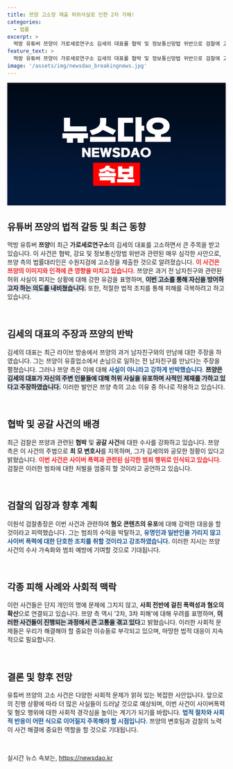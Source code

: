 ```yaml
---
title: 쯔양 고소장 제출 허위사실로 인한 2차 가해!
categories:
  - 법률
excerpt: >
  먹방 유튜버 쯔양이 가로세로연구소 김세의 대표를 협박 및 정보통신망법 위반으로 검찰에 고소했습니다. 쯔양 측은 김 대표의 허위사실 유포와 그에 따른 피해를 호소하며, 최 변호사와의 공모 사실도 언급했습니다. 사건의 전말은 무엇일까요?
feature_text: >
  먹방 유튜버 쯔양이 가로세로연구소 김세의 대표를 협박 및 정보통신망법 위반으로 검찰에 고소했습니다. 쯔양 측은 김 대표의 허위사실 유포와 그에 따른 피해를 호소하며, 최 변호사와의 공모 사실도 언급했습니다. 사건의 전말은 무엇일까요?
image: '/assets/img/newsdao_breakingnews.jpg'
---
```


<p><img src="/assets/img/newsdao_breakingnews.jpg" alt="bookingtag 속보" /></p>

<h2 data-ke-size="size26">유튜버 쯔양의 법적 갈등 및 최근 동향</h2>

<p data-ke-size="size16">먹방 유튜버 <b>쯔양</b>이 최근 <b>가로세로연구소</b>의 김세의 대표를 고소하면서 큰 주목을 받고 있습니다. 이 사건은 협박, 강요 및 정보통신망법 위반과 관련된 매우 심각한 사안으로, 쯔양 측의 법률대리인은 수원지검에 고소장을 제출한 것으로 알려졌습니다. <b><span style="color: #ee2323;">이 사건은 쯔양의 이미지와 인격에 큰 영향을 미치고 있습니다.</span></b> 쯔양은 과거 전 남자친구와 관련된 허위 사실이 퍼지는 상황에 대해 강한 유감을 표명하며, <b><span style="background-color: #21538527;">이번 고소를 통해 자신을 방어하고자 하는 의도를 내비쳤습니다.</span></b> 또한, 적절한 법적 조치를 통해 피해를 극복하려고 하고 있습니다.</p>

<p data-ke-size="size16">&nbsp;</p>

<h2 data-ke-size="size26">김세의 대표의 주장과 쯔양의 반박</h2>

<p data-ke-size="size16">김세의 대표는 최근 라이브 방송에서 쯔양의 과거 남자친구와의 만남에 대한 주장을 하였습니다. 그는 쯔양이 유흥업소에서 손님으로 일하는 전 남자친구를 만났다는 주장을 펼쳤습니다. 그러나 쯔양 측은 이에 대해 <b><span style="color: #1a5490;">사실이 아니라고 강하게 반박했습니다</span></b>. <b><span style="background-color: #21538527;">쯔양은 김세의 대표가 자신의 주변 인물들에 대해 허위 사실을 유포하며 사적인 제재를 가하고 있다고 주장하였습니다.</span></b> 이러한 발언은 쯔양 측의 고소 이유 중 하나로 작용하고 있습니다.</p>

<p data-ke-size="size16">&nbsp;</p>

<h2 data-ke-size="size26">협박 및 공갈 사건의 배경</h2>

<p data-ke-size="size16">최근 검찰은 쯔양과 관련된 <b>협박</b> 및 <b>공갈 사건</b>에 대한 수사를 강화하고 있습니다. 쯔양 측은 이 사건의 주범으로 <b>최 모 변호사</b>를 지목하며, 그가 김세의와 공모한 정황이 있다고 밝혔습니다. <b><span style="color: #ee2323;">이번 사건은 사이버 폭력과 관련된 심각한 범죄 행위로 인식되고 있습니다.</span></b> 검찰은 이러한 범죄에 대한 처벌을 엄중히 할 것이라고 공언하고 있습니다.</p>

<p data-ke-size="size16">&nbsp;</p>

<h2 data-ke-size="size26">검찰의 입장과 향후 계획</h2>

<p data-ke-size="size16">이원석 검찰총장은 이번 사건과 관련하여 <b>혐오 콘텐츠의 유포</b>에 대해 강력한 대응을 할 것이라고 피력했습니다. 그는 범죄의 수익을 박탈하고, <b><span style="color: #1a5490;">유명인과 일반인을 가리지 않고 사이버 폭력에 대한 단호한 조치를 취할 것이라고 강조하였습니다.</span></b> 이러한 지시는 쯔양 사건의 수사 가속화와 범죄 예방에 기여할 것으로 기대됩니다.</p>

<p data-ke-size="size16">&nbsp;</p>

<h2 data-ke-size="size26">각종 피해 사례와 사회적 맥락</h2>

<p data-ke-size="size16">이런 사건들은 단지 개인의 명예 문제에 그치지 않고, <b>사회 전반에 걸친 폭력성과 혐오의 확산</b>으로 연결되고 있습니다. 쯔양 측 역시 '2차, 3차 피해'에 대해 우려를 표명하며, <b><span style="background-color: #21538527;">이러한 사건들이 진행되는 과정에서 큰 고통을 겪고 있다</span></b>고 밝혔습니다. 이러한 사회적 문제들은 우리가 해결해야 할 중요한 이슈들로 부각되고 있으며, 마땅한 법적 대응이 지속적으로 필요합니다.</p>

<p data-ke-size="size16">&nbsp;</p>

<h2 data-ke-size="size26">결론 및 향후 전망</h2>

<p data-ke-size="size16">유튜버 쯔양의 고소 사건은 다양한 사회적 문제가 얽혀 있는 복잡한 사안입니다. 앞으로의 진행 상황에 따라 더 많은 사실들이 드러날 것으로 예상되며, 이번 사건이 사이버폭력 및 혐오 행위에 대한 사회적 경각심을 높이는 계기가 되기를 바랍니다. <b><span style="color: #1a5490;">법적 절차와 사회적 반응이 어떤 식으로 이어질지 주목해야 할 시점입니다.</span></b> 쯔양의 변호팀과 검찰의 노력이 사건 해결에 중요한 역할을 할 것으로 기대됩니다.</p> 

<p data-ke-size="size16">&nbsp;</p>
실시간 뉴스 속보는, <a href="https://newsdao.kr" rel="dofollow">https://newsdao.kr</a>


